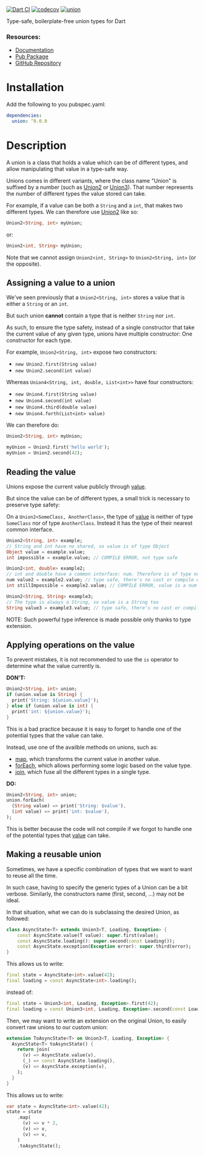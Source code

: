 [![Dart CI](https://github.com/rrousselGit/union/workflows/Dart%20CI/badge.svg)](https://github.com/rrousselGit/union/actions) [![codecov](https://codecov.io/gh/rrousselGit/union/branch/master/graph/badge.svg?token=JW4dnv3Re9)](https://codecov.io/gh/rrousselGit/union)
[![union](https://img.shields.io/pub/v/union?label=union)](https://pub.dev/packages/union)

Type-safe, boilerplate-free union types for Dart

### Resources:

- [Documentation](https://pub.dev/documentation/union/latest/union/union-library.html)
- [Pub Package](https://pub.dev/packages/union)
- [GitHub Repository](https://github.com/leisim/union)

# Installation

Add the following to you pubspec.yaml:

```yaml
dependencies:
  union: ^0.0.0
```

# Description

A union is a class that holds a value which can be of different types, and allow
manipulating that value in a type-safe way.

Unions comes in different variants, where the class name "Union" is
suffixed by a number (such as [Union2] or [Union3]).
That number represents the number of different types the value stored
can take.

For example, if a value can be both a `String` and a `int`, that makes
two different types. We can therefore use [Union2] like so:

```dart
Union2<String, int> myUnion;
```

or:

```dart
Union2<int, String> myUnion;
```

Note that we cannot assign `Union2<int, String>` to `Union2<String, int>` (or the opposite).

## Assigning a value to a union

We've seen previously that a `Union2<String, int>` stores a value that is
either a `String` or an `int`.

But such union **cannot** contain a type that is neither `String` nor `int`.

As such, to ensure the type safety, instead of a single constructor that
take the current value of any given type, unions have multiple constructor:
One constructor for each type.

For example, `Union2<String, int>` expose two constructors:

- `new Union2.first(String value)`
- `new Union2.second(int value)`

Whereas `Union4<String, int, double, List<int>>` have four constructors:

- `new Union4.first(String value)`
- `new Union4.second(int value)`
- `new Union4.third(double value)`
- `new Union4.forth(List<int> value)`

We can therefore do:

```dart
Union2<String, int> myUnion;

myUnion = Union2.first('hello world');
myUnion = Union2.second(42);
```

## Reading the value

Unions expose the current value publicly through [value].

But since the value can be of different types, a small trick is necessary
to preserve type safety:

On a `Union2<SomeClass, AnotherClass>`, the type of [value] is neither of
type `SomeClass` nor of type `AnotherClass`.
Instead it has the type of their nearest common interface.

```dart
Union2<String, int> example;
// String and int have no shared, so value is of type Object
Object value = example.value;
int impossible = example.value; // COMPILE ERROR, not type safe

Union2<int, double> example2;
// int and double have a common interface: num. Therefore is of type num
num value2 = example2.value; // type safe, there's no cast or compile error.
int stillImpossible = example2.value; // COMPILE ERROR, value is a num not a int

Union2<String, String> example3;
// The type is always a String, so value is a String too
String value3 = example3.value; // type safe, there's no cast or compile error.
```

NOTE:
Such powerful type inference is made possible only thanks to type extension.

## Applying operations on the value

To prevent mistakes, it is not recommended to use the `is` operator to
determine what the value currently is.

**DON'T:**

```dart
Union2<String, int> union;
if (union.value is String) {
  print('String: ${union.value}');
} else if (union.value is int) {
  print('int: ${union.value}');
}
```

This is a bad practice because it is easy to forget to handle one of the
potential types that the value can take.

Instead, use one of the availble methods on unions, such as:

- [map], which transforms the current value in another value.
- [forEach], which allows performing some logic based on the value type.
- [join], which fuse all the different types in a single type.

**DO:**

```dart
Union2<String, int> union;
union.forEach(
  (String value) => print('String: $value'),
  (int value) => print('int: $value'),
);
```

This is better because the code will not compile if we forgot to handle
one of the potential types that [value] can take.

## Making a reusable union

Sometimes, we have a specific combination of types that we want to want to
reuse all the time.

In such case, having to specify the generic types of a Union can be a bit
verbose. Similarly, the constructors name (first, second, ...) may not be
ideal.

In that situation, what we can do is subclassing the desired Union, as
followed:

```dart
class AsyncState<T> extends Union3<T, Loading, Exception> {
    const AsyncState.value(T value): super.first(value);
    const AsyncState.loading(): super.second(const Loading());
    const AsyncState.exception(Exception error): super.third(error);
}
```

This allows us to write:

```dart
final state = AsyncState<int>.value(42);
final loading = const AsyncState<int>.loading();
```

instead of:

```dart
final state = Union3<int, Loading, Exception>.first(42);
final loading = const Union3<int, Loading, Exception>.second(const Loading());
```

Then, we may want to write an extension on the original Union, to easily
convert raw unions to our custom union:

```dart
extension ToAsyncState<T> on Union3<T, Loading, Exception> {
  AsyncState<T> toAsyncState() {
    return join(
      (v) => AsyncState.value(v),
      (_) => const AsyncState.loading(),
      (v) => AsyncState.exception(v),
    );
  }
}
```

This allows us to write:

```dart
var state = AsyncState<int>.value(42);
state = state
    .map(
      (v) => v * 2,
      (v) => v,
      (v) => v,
    )
    .toAsyncState();
```

[value]: https://pub.dev/documentation/union/latest/union/Union2Value/value.html
[union2]: https://pub.dev/documentation/union/latest/union/Union2-class.html
[union3]: https://pub.dev/documentation/union/latest/union/Union2-class.html
[map]: https://pub.dev/documentation/union/latest/union/Union2/map.html
[foreach]: https://pub.dev/documentation/union/latest/union/Union2/forEach.html
[join]: https://pub.dev/documentation/union/latest/union/Union2/join.html
